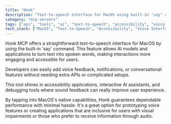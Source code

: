 ```yaml
---
title: "Honk"
description: "Text-to-speech interface for MacOS using built-in 'say' command, enabling voice output for AI models."
category: "mcp-servers"
tags: ["api", "tools", "ai", "text-to-speech", "accessibility", "voice feedback"]
tech_stack: ["MacOS", "Text-to-Speech", "Accessibility", "Voice Interfaces", "Native MacOS capabilities"]
---
```


Honk MCP offers a straightforward text-to-speech interface for MacOS by using the built-in 'say' command. This feature allows AI models and applications to turn text into spoken words, making interactions more engaging and accessible for users.

Developers can easily add voice feedback, notifications, or conversational features without needing extra APIs or complicated setups.

This tool shines in accessibility applications, interactive AI assistants, and debugging tools where sound feedback can really improve user experience.

By tapping into MacOS's native capabilities, Honk guarantees dependable performance with minimal hassle. It's a great option for prototyping voice features or creating applications that are inclusive for users with visual impairments or those who prefer to receive information through audio.